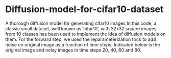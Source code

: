 # Diffusion-model-for-cifar10-dataset
A thorough diffusion model for generating cifar10 images
In this code, a classic small dataset, well known as ‘cifar10’, with 32x32 square images from 10 classes has been used to implement the idea of diffusion models on them. For the forward step, we used the reparameterization trick to add noise on original image as a function of time steps. Indicated below is the original image and noisy images in time steps 20, 40, 60 and 80.  
